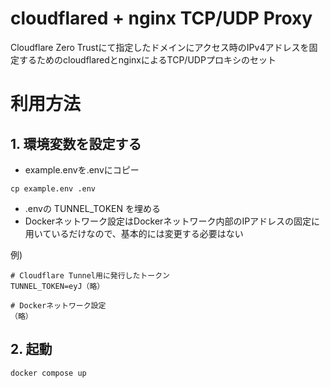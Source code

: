 # cloudflared + nginx TCP/UDP Proxy
Cloudflare Zero Trustにて指定したドメインにアクセス時のIPv4アドレスを固定するためのcloudflaredとnginxによるTCP/UDPプロキシのセット

# 利用方法

## 1. 環境変数を設定する

- example.envを.envにコピー

```shell
cp example.env .env
```

- .envの TUNNEL_TOKEN を埋める
- Dockerネットワーク設定はDockerネットワーク内部のIPアドレスの固定に用いているだけなので、基本的には変更する必要はない

例)

```
# Cloudflare Tunnel用に発行したトークン
TUNNEL_TOKEN=eyJ（略）

# Dockerネットワーク設定
（略）
```

## 2. 起動

```shell
docker compose up
```
